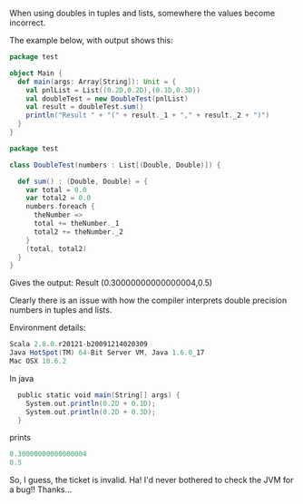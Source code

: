 When using doubles in tuples and lists, somewhere the values become incorrect.

The example below, with output shows this:
```scala
package test

object Main {
  def main(args: Array[String]): Unit = {
    val pnlList = List((0.2D,0.2D),(0.1D,0.3D))
    val doubleTest = new DoubleTest(pnlList)
    val result = doubleTest.sum()
    println("Result " + "(" + result._1 + "," + result._2 + ")")
  }
}

package test

class DoubleTest(numbers : List[(Double, Double)]) {

  def sum() : (Double, Double) = {
    var total = 0.0
    var total2 = 0.0
    numbers.foreach {
      theNumber => 
      total += theNumber._1
      total2 += theNumber._2
    }
    (total, total2)
  }
}

```
Gives the output:
Result (0.30000000000000004,0.5)

Clearly there is an issue with how the compiler interprets double precision numbers in tuples and lists.

Environment details:
```scala
Scala 2.8.0.r20121-b20091214020309 
Java HotSpot(TM) 64-Bit Server VM, Java 1.6.0_17
Mac OSX 10.6.2
```
In java
```scala
  public static void main(String[] args) {
    System.out.println(0.2D + 0.1D);
    System.out.println(0.2D + 0.3D);
  }
```
prints
```scala
0.30000000000000004
0.5
```
So, I guess, the ticket is invalid.
Ha! I'd never bothered to check the JVM for a bug!!
Thanks...
